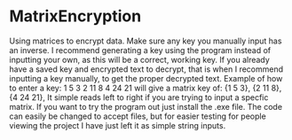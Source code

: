 # MatrixEncryption
Using matrices to encrypt data. Make sure any key you manually input has an inverse. I recommend generating a key using the program instead of inputting your own, as this will be a correct, working key. If you already have a saved key and encrypted text to decrypt, that is when I recommend inputting a key manually, to get the proper decrypted text. Example of how to enter a key:
1 5 3 2 11 8 4 24 21 will give a matrix key of:
{1 5  3},
{2 11 8},
{4 24 21},
It simple reads left to right if you are trying to input a specfic matrix.
If you want to try the program out just install the .exe file. The code can easily be changed to accept files, but for easier testing for people viewing the project I have just left it as simple string inputs.
